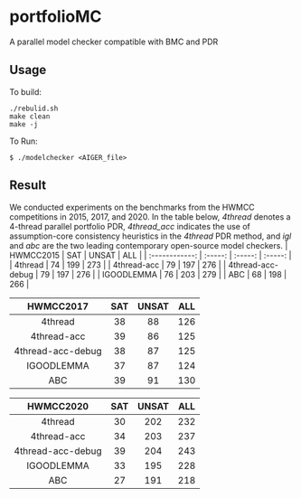 # portfolioMC
A parallel model checker compatible with BMC and PDR

## Usage
To build:

```
./rebulid.sh
make clean
make -j
```

To Run:

```
$ ./modelchecker <AIGER_file> 
```

## Result
We conducted experiments on the benchmarks from the HWMCC competitions in 2015, 2017, and 2020. In the table below, *4thread* denotes a 4-thread parallel portfolio PDR, *4thread_acc* indicates the use of assumption-core consistency heuristics in the *4thread* PDR method, and *igl* and *abc* are the two leading contemporary open-source model checkers.
|    HWMCC2015   |   SAT   |  UNSAT  |  ALL    |
| :------------: | :-----: | :-----: | :-----: |
|    4thread     | 74      |  199    |   273   |
|   4thread-acc  |   79    |    197  |   276   |
| 4thread-acc-debug |   79    |    197  |   276   |
|   IGOODLEMMA   | 76      |   203   |  279    |
|    ABC         | 68      |   198   |   266   |

|    HWMCC2017   |   SAT   |  UNSAT  |  ALL    |
| :------------: | :-----: | :-----: | :-----: |
|    4thread     | 38      |  88    |   126   |
|   4thread-acc  |   39    |    86  |   125   |
| 4thread-acc-debug |   38    |    87  |   125   |
|   IGOODLEMMA   | 37      |   87   |  124    |
|    ABC         | 39      |   91   |   130   |

|    HWMCC2020   |   SAT   |  UNSAT  |  ALL    |
| :------------: | :-----: | :-----: | :-----: |
|    4thread     | 30      |  202    |   232   |
|   4thread-acc  |   34    |    203  |   237   |
| 4thread-acc-debug |   39    |    204  |   243   |
|   IGOODLEMMA   | 33      |   195   |  228    |
|    ABC         | 27      |   191   |   218   |

